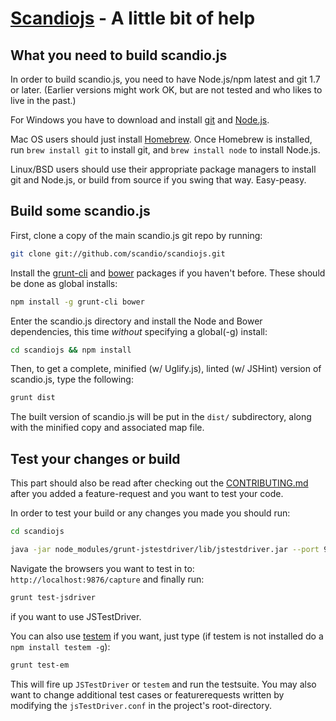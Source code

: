# [Scandiojs](http://scandio.de/) - A little bit of help

## What you need to build scandio.js

In order to build scandio.js, you need to have Node.js/npm latest and git 1.7 or later.
(Earlier versions might work OK, but are not tested and who likes to live in the past.)

For Windows you have to download and install [git](http://git-scm.com/downloads) and [Node.js](http://nodejs.org/download/).

Mac OS users should just install [Homebrew](http://mxcl.github.com/homebrew/). Once Homebrew is installed, run `brew install git` to install git, and `brew install node` to install Node.js.

Linux/BSD users should use their appropriate package managers to install git and Node.js, or build from source if you swing that way. Easy-peasy.

## Build some scandio.js

First, clone a copy of the main scandio.js git repo by running:

```bash
git clone git://github.com/scandio/scandiojs.git
```

Install the [grunt-cli](http://gruntjs.com/getting-started#installing-the-cli) and [bower](http://bower.io/) packages if you haven't before. These should be done as global installs:

```bash
npm install -g grunt-cli bower
```

Enter the scandio.js directory and install the Node and Bower dependencies, this time *without* specifying a global(-g) install:

```bash
cd scandiojs && npm install
```

Then, to get a complete, minified (w/ Uglify.js), linted (w/ JSHint) version of scandio.js, type the following:

```bash
grunt dist
```

The built version of scandio.js will be put in the `dist/` subdirectory, along with the minified copy and associated map file.

## Test your changes or build

This part should also be read after checking out the [CONTRIBUTING.md](https://github.com/scandio/scandiojs/blob/master/contributing.md) after you added a feature-request and you want to test your code.

In order to test your build or any changes you made you should run:

```bash
cd scandiojs

java -jar node_modules/grunt-jstestdriver/lib/jstestdriver.jar --port 9876
```

Navigate the browsers you want to test in to: `http://localhost:9876/capture` and finally run:

```bash
grunt test-jsdriver
```

if you want to use JSTestDriver.

You can also use [testem](https://github.com/airportyh/testem) if you want, just type (if testem is not installed do a `npm install testem -g`):

```bash
grunt test-em
```

This will fire up `JSTestDriver` or `testem` and run the testsuite. You may also want to change additional test cases or featurerequests written by modifying the `jsTestDriver.conf` in the project's root-directory.